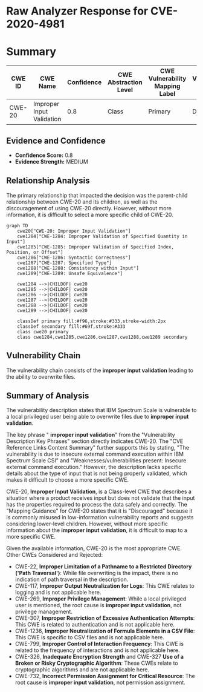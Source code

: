 # Raw Analyzer Response for CVE-2020-4981

# Summary
| CWE ID | CWE Name | Confidence | CWE Abstraction Level | CWE Vulnerability Mapping Label | CWE-Vulnerability Mapping Notes |
|---|---|---|---|---|---|
| CWE-20 | Improper Input Validation | 0.8 | Class | Primary | Discouraged |

## Evidence and Confidence

*   **Confidence Score:** 0.8
*   **Evidence Strength:** MEDIUM

## Relationship Analysis
The primary relationship that impacted the decision was the parent-child relationship between CWE-20 and its children, as well as the discouragement of using CWE-20 directly. However, without more information, it is difficult to select a more specific child of CWE-20.

```mermaid
graph TD
    cwe20["CWE-20: Improper Input Validation"]
    cwe1284["CWE-1284: Improper Validation of Specified Quantity in Input"]
    cwe1285["CWE-1285: Improper Validation of Specified Index, Position, or Offset"]
    cwe1286["CWE-1286: Syntactic Correctness"]
    cwe1287["CWE-1287: Specified Type"]
    cwe1288["CWE-1288: Consistency within Input"]
    cwe1289["CWE-1289: Unsafe Equivalence"]
    
    cwe1284 -->|CHILDOF| cwe20
    cwe1285 -->|CHILDOF| cwe20
    cwe1286 -->|CHILDOF| cwe20
    cwe1287 -->|CHILDOF| cwe20
    cwe1288 -->|CHILDOF| cwe20
    cwe1289 -->|CHILDOF| cwe20
    
    classDef primary fill:#f96,stroke:#333,stroke-width:2px
    classDef secondary fill:#69f,stroke:#333
    class cwe20 primary
    class cwe1284,cwe1285,cwe1286,cwe1287,cwe1288,cwe1289 secondary
```

## Vulnerability Chain
The vulnerability chain consists of the **improper input validation** leading to the ability to overwrite files.

## Summary of Analysis
The vulnerability description states that IBM Spectrum Scale is vulnerable to a local privileged user being able to overwrite files due to **improper input validation**.

The key phrase " **improper input validation**" from the "Vulnerability Description Key Phrases" section directly indicates CWE-20. The "CVE Reference Links Content Summary" further supports this by stating, "The vulnerability is due to insecure external command execution within IBM Spectrum Scale CSI" and "Weaknesses/vulnerabilities present: Insecure external command execution." However, the description lacks specific details about the type of input that is not being properly validated, which makes it difficult to choose a more specific CWE.

CWE-20, **Improper Input Validation**, is a Class-level CWE that describes a situation where a product receives input but does not validate that the input has the properties required to process the data safely and correctly. The "Mapping Guidance" for CWE-20 states that it is "Discouraged" because it is commonly misused in low-information vulnerability reports and suggests considering lower-level children. However, without more specific information about the **improper input validation**, it is difficult to map to a more specific CWE.

Given the available information, CWE-20 is the most appropriate CWE.
Other CWEs Considered and Rejected:
*   CWE-22, **Improper Limitation of a Pathname to a Restricted Directory ('Path Traversal')**: While file overwriting is the impact, there is no indication of path traversal in the description.
*   CWE-117, **Improper Output Neutralization for Logs**: This CWE relates to logging and is not applicable here.
*   CWE-269, **Improper Privilege Management**: While a local privileged user is mentioned, the root cause is **improper input validation**, not privilege management.
*   CWE-307, **Improper Restriction of Excessive Authentication Attempts**: This CWE is related to authentication and is not applicable here.
*   CWE-1236, **Improper Neutralization of Formula Elements in a CSV File**: This CWE is specific to CSV files and is not applicable here.
*   CWE-799, **Improper Control of Interaction Frequency**: This CWE is related to the frequency of interactions and is not applicable here.
*   CWE-326, **Inadequate Encryption Strength** and CWE-327 **Use of a Broken or Risky Cryptographic Algorithm**: These CWEs relate to cryptographic algorithms and are not applicable here.
*   CWE-732, **Incorrect Permission Assignment for Critical Resource**: The root cause is **improper input validation**, not permission assignment.
